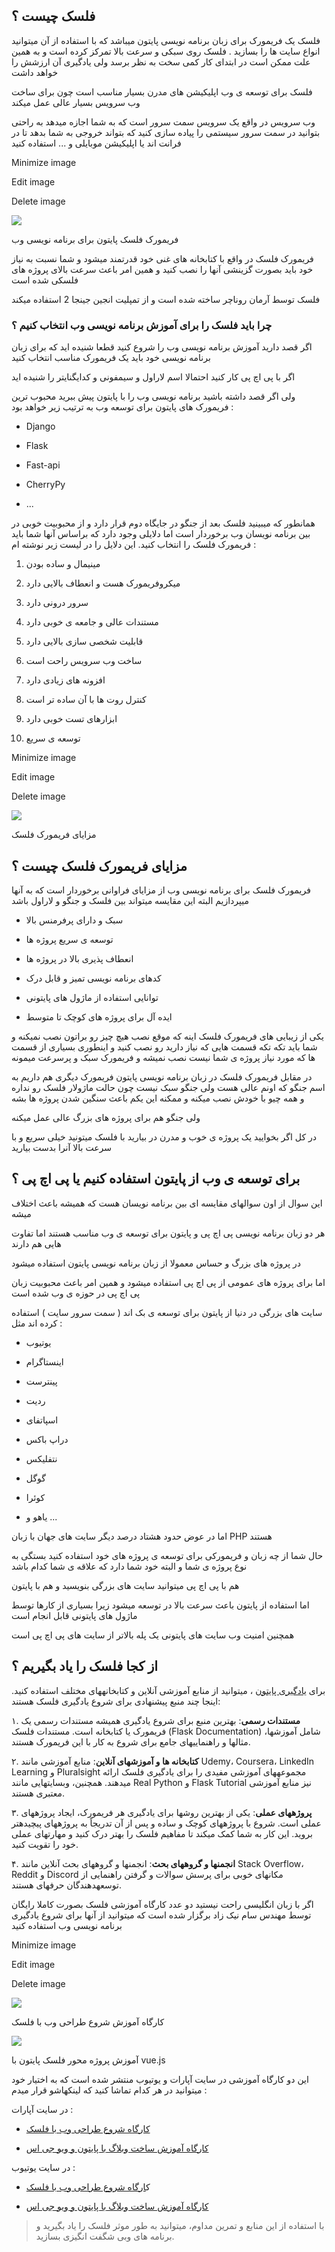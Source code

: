 فلسک چیست ؟
-----------

فلسک یک فریمورک برای زبان برنامه نویسی پایتون میباشد که با استفاده از آن میتوانید انواع سایت ها را بسازید . فلسک روی سبکی و سرعت بالا تمرکز کرده است و به همین علت ممکن است در ابتدای کار کمی سخت به نظر برسد ولی یادگیری آن ارزشش را خواهد داشت

فلسک برای توسعه ی وب اپلیکیشن های مدرن بسیار مناسب است چون برای ساخت وب سرویس بسیار عالی عمل میکند

وب سرویس در واقع یک سرویس سمت سرور است که به شما اجازه میدهد به راحتی بتوانید در سمت سرور سیستمی را پیاده سازی کنید که بتواند خروجی به شما بدهد تا در فرانت اند یا اپلیکیشن موبایلی و ... استفاده کنید

Minimize image

Edit image

Delete image

![](https://s30.picofile.com/file/8475205500/02.png)

فریمورک فلسک پایتون برای برنامه نویسی وب

فریمورک فلسک در واقع با کتابخانه های غنی خود قدرتمند میشود و شما نسبت به نیاز خود باید بصورت گزینشی آنها را نصب کنید و همین امر باعث سرعت بالای پروژه های فلسکی شده است

فلسک توسط آرمان روناچر ساخته شده است و از تمپلیت انجین جینجا 2 استفاده میکند

### چرا باید فلسک را برای آموزش برنامه نویسی وب انتخاب کنیم ؟

اگر قصد دارید آموزش برنامه نویسی وب را شروع کنید قطعا شنیده اید که برای زبان برنامه نویسی خود باید یک فریمورک مناسب انتخاب کنید

اگر با پی اچ پی کار کنید احتمالا اسم لاراول و سیمفونی و کدایگنایتر را شنیده اید

ولی اگر قصد داشته باشید برنامه نویسی وب را با پایتون پیش ببرید محبوب ترین فریمورک های پایتون برای توسعه وب به ترتیب زیر خواهد بود :

*   Django
    
*   Flask
    
*   Fast-api
    
*   CherryPy
    
*   ...
    

همانطور که میبینید فلسک بعد از جنگو در جایگاه دوم قرار دارد و از محبوبیت خوبی در بین برنامه نویسان وب برخوردار است اما دلایلی وجود دارد که براساس آنها شما باید فریمورک فلسک را انتخاب کنید. این دلایل را در لیست زیر نوشته ام :

1.  مینیمال و ساده بودن
    
2.  میکروفریمورک هست و انعطاف بالایی دارد
    
3.  سرور درونی دارد
    
4.  مستندات عالی و جامعه ی خوبی دارد
    
5.  قابلیت شخصی سازی بالایی دارد
    
6.  ساخت وب سرویس راحت است
    
7.  افزونه های زیادی دارد
    
8.  کنترل روت ها با آن ساده تر است
    
9.  ابزارهای تست خوبی دارد
    
10.  توسعه ی سریع
    

Minimize image

Edit image

Delete image

![](https://s30.picofile.com/file/8475205568/1_R7tIo2tnn0fm9ju6_hJOgg.jpg)

مزایای فریمورک فلسک

مزایای فریمورک فلسک چیست ؟
--------------------------

فریمورک فلسک برای برنامه نویسی وب از مزایای فراوانی برخوردار است که به آنها میپردازیم البته این مقایسه میتواند بین فلسک و جنگو و لاراول باشد

*   سبک و دارای پرفرمنس بالا
    
*   توسعه ی سریع پروژه ها
    
*   انعطاف پذیری بالا در پروژه ها
    
*   کدهای برنامه نویسی تمیز و قابل درک
    
*   توانایی استفاده از ماژول های پایتونی
    
*   ایده آل برای پروژه های کوچک تا متوسط
    

یکی از زیبایی های فریمورک فلسک اینه که موقع نصب هیچ چیز رو براتون نصب نمیکنه و شما باید تکه تکه قسمت هایی که نیاز دارید رو نصب کنید و اینطوری بسیاری از قسمت ها که مورد نیاز پروژه ی شما نیست نصب نمیشه و فریمورک سبک و پرسرعت میمونه

در مقابل فریمورک فلسک در زبان برنامه نویسی پایتون فریمورک دیگری هم داریم به اسم جنگو که اونم عالی هست ولی جنگو سبک نیست چون حالت ماژولار فلسک رو نداره و همه چیو با خودش نصب میکنه و ممکنه این یکم باعث سنگین شدن پروژه ها بشه

ولی جنگو هم برای پروژه های بزرگ عالی عمل میکنه

در کل اگر بخوایید یک پروژه ی خوب و مدرن در بیارید با فلسک میتونید خیلی سریع و با سرعت بالا آنرا بدست بیارید

برای توسعه ی وب از پایتون استفاده کنیم یا پی اچ پی ؟
----------------------------------------------------

این سوال از اون سوالهای مقایسه ای بین برنامه نویسان هست که همیشه باعث اختلاف میشه

هر دو زبان برنامه نویسی پی اچ پی و پایتون برای توسعه ی وب مناسب هستند اما تفاوت هایی هم دارند

در پروژه های بزرگ و حساس معمولا از زبان برنامه نویسی پایتون استفاده میشود

اما برای پروژه های عمومی از پی اچ پی استفاده میشود و همین امر باعث محبوبیت زبان پی اچ پی در حوزه ی وب شده است

سایت های بزرگی در دنیا از پایتون برای توسعه ی بک اند ( سمت سرور سایت ) استفاده کرده اند مثل :

*   یوتیوب
    
*   اینستاگرام
    
*   پینترست
    
*   ردیت
    
*   اسپاتفای
    
*   دراپ باکس
    
*   نتفلیکس
    
*   گوگل
    
*   کوئرا
    
*   یاهو و ...
    

اما در عوض حدود هشتاد درصد دیگر سایت های جهان با زبان PHP هستند

حال شما از چه زبان و فریمورکی برای توسعه ی پروژه های خود استفاده کنید بستگی به نوع پروژه ی شما و البته خود شما دارد که علاقه ی شما کدام باشد

هم با پی اچ پی میتوانید سایت های بزرگی بنویسید و هم با پایتون

اما استفاده از پایتون باعث سرعت بالا در توسعه میشود زیرا بسیاری از کارها توسط ماژول های پایتونی قابل انجام است

همچنین امنیت وب سایت های پایتونی یک پله بالاتر از سایت های پی اچ پی است

از کجا فلسک را یاد بگیریم ؟
---------------------------

برای [یادگیری پایتون](https://avasam.ir/product/58/python-course-by-sam-nikzad) ، میتوانید از منابع آموزشی آنلاین و کتابخانههای مختلف استفاده کنید. اینجا چند منبع پیشنهادی برای شروع یادگیری فلسک هستند:

۱. **مستندات رسمی**: بهترین منبع برای شروع یادگیری همیشه مستندات رسمی یک فریمورک یا کتابخانه است. مستندات فلسک (Flask Documentation) شامل آموزشها، مثالها و راهنماییهای جامع برای شروع به کار با این فریمورک هستند.

۲. **کتابخانه ها و آموزشهای آنلاین**: منابع آموزشی مانند Udemy، Coursera، LinkedIn Learning و Pluralsight مجموعههای آموزشی مفیدی را برای یادگیری فلسک ارائه میدهند. همچنین، وبسایتهایی مانند Real Python و Flask Tutorial نیز منابع آموزشی معتبری هستند.

۳. **پروژههای عملی**: یکی از بهترین روشها برای یادگیری هر فریمورک، ایجاد پروژههای عملی است. شروع با پروژههای کوچک و ساده و پس از آن تدریجاً به پروژههای پیچیدهتر بروید. این کار به شما کمک میکند تا مفاهیم فلسک را بهتر درک کنید و مهارتهای عملی خود را تقویت کنید.

۴. **انجمنها و گروههای بحث**: انجمنها و گروههای بحث آنلاین مانند Stack Overflow، Reddit و Discord مکانهای خوبی برای پرسش سوالات و گرفتن راهنمایی از توسعهدهندگان حرفهای هستند.

اگر با زبان انگلیسی راحت نیستید دو عدد کارگاه آموزشی فلسک بصورت کاملا رایگان توسط مهندس سام نیک زاد برگزار شده است که میتوانید از آنها برای شروع یادگیری برنامه نویسی وب استفاده کنید

Minimize image

Edit image

Delete image

![](https://s30.picofile.com/file/8475205584/58209173_8637_l_1805.jpg)

کارگاه آموزش شروع طراحی وب با فلسک

![](https://s30.picofile.com/file/8475205542/58281521_5262_l_2641.jpg)

آموزش پروژه محور فلسک پایتون با vue.js

این دو کارگاه آموزشی در سایت آپارات و یوتیوب منتشر شده است که به اختیار خود میتوانید در هر کدام تماشا کنید که لینکهاشو قرار میدم :

در سایت آپارات :

*   [کارگاه شروع طراحی وب با فلسک](https://www.aparat.com/playlist/9601270)
    
*   [کارگاه آموزش ساخت وبلاگ با پایتون و ویو جی اس](https://www.aparat.com/playlist/9640827)
    

در سایت یوتیوب :

*   ک[ارگاه شروع طراحی وب با فلسک](https://youtube.com/playlist?list=PL9KHRBVQQhJfIrecUDLRKPa3A9WYTokvu&si=FkSz09Zcp9j4OIN7)
    
*   [کارگاه آموزش ساخت وبلاگ با پایتون و ویو جی اس](https://youtube.com/playlist?list=PL9KHRBVQQhJfD1SJ5JEX1xLiymDflDHP0&si=9SEfD6Jg2dFTg--G)
    

> با استفاده از این منابع و تمرین مداوم، میتوانید به طور موثر فلسک را یاد بگیرید و برنامه های وبی شگفت انگیزی بسازید.
